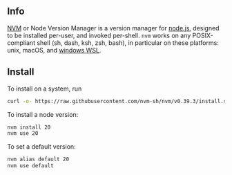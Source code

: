 ## Info
[NVM](https://github.com/nvm-sh/nvm) or Node Version Manager is a version manager for [node.js](https://nodejs.org/en/), designed to be installed per-user, and invoked per-shell. `nvm` works on any POSIX-compliant shell (sh, dash, ksh, zsh, bash), in particular on these platforms: unix, macOS, and [windows WSL](https://github.com/nvm-sh/nvm#important-notes).

## Install
To install on a system, run
```sh
curl -o- https://raw.githubusercontent.com/nvm-sh/nvm/v0.39.3/install.sh | bash
```

To install a node version:
```sh
nvm install 20
nvm use 20
```

To set a default version:
```sh
nvm alias default 20
nvm use default
```
